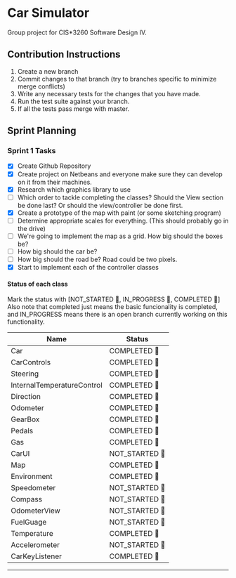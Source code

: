 # Car Simulator

Group project for CIS*3260 Software Design IV.

## Contribution Instructions
1. Create a new branch
2. Commit changes to that branch (try to branches specific to minimize merge conflicts)
3. Write any necessary tests for the changes that you have made.
4. Run the test suite against your branch.
5. If all the tests pass merge with master.

## Sprint Planning

### Sprint 1 Tasks
- [x] Create Github Repository
- [x] Create project on Netbeans and everyone make sure they can develop on it from their machines.
- [x] Research which graphics library to use
- [ ] Which order to tackle completing the classes?  Should the View section be done last? Or should the view/controller be done first.
- [x] Create a prototype of the map with paint (or some sketching program)
- [ ] Determine appropriate scales for everything. (This should probably go in the drive)
- [ ] We're going to implement the map as a grid.  How big should the boxes be?
- [ ] How big should the car be?
- [ ] How big should the road be?  Road could be two pixels.
- [x] Start to implement each of the controller classes

#### Status of each class
Mark the status with [NOT_STARTED :apple:, IN_PROGRESS :lemon:, COMPLETED :green_apple:]
Also note that completed just means the basic funcionality is completed, and IN_PROGRESS means there is an open branch currently working on this functionality.

| Name          | Status        |
| ------------- | ------------- |
| Car           | COMPLETED  :green_apple: |
| CarControls   | COMPLETED  :green_apple: |
| Steering      | COMPLETED    :green_apple: |
| InternalTemperatureControl  | COMPLETED :green_apple:|
| Direction     | COMPLETED :green_apple:    |
| Odometer      | COMPLETED :green_apple: |
| GearBox       | COMPLETED :green_apple: |
| Pedals        | COMPLETED    :green_apple: |
| Gas           | COMPLETED    :green_apple: |
| CarUI         | NOT_STARTED  :apple: |
| Map           | COMPLETED  :green_apple: |
| Environment   | COMPLETED  :green_apple: |
| Speedometer   | NOT_STARTED  :apple: |
| Compass       | NOT_STARTED  :apple: |
| OdometerView  | NOT_STARTED  :apple: |
| FuelGuage     | NOT_STARTED  :apple: |
| Temperature   | COMPLETED  :green_apple: |
| Accelerometer | NOT_STARTED  :apple: |
| CarKeyListener  | COMPLETED :green_apple:  | 





---
